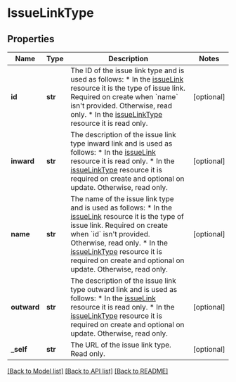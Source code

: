 # IssueLinkType

## Properties
Name | Type | Description | Notes
------------ | ------------- | ------------- | -------------
**id** | **str** | The ID of the issue link type and is used as follows:   *  In the [ issueLink](#api-rest-api-3-issueLink-post) resource it is the type of issue link. Required on create when &#x60;name&#x60; isn&#x27;t provided. Otherwise, read only.  *  In the [ issueLinkType](#api-rest-api-3-issueLinkType-post) resource it is read only. | [optional] 
**inward** | **str** | The description of the issue link type inward link and is used as follows:   *  In the [ issueLink](#api-rest-api-3-issueLink-post) resource it is read only.  *  In the [ issueLinkType](#api-rest-api-3-issueLinkType-post) resource it is required on create and optional on update. Otherwise, read only. | [optional] 
**name** | **str** | The name of the issue link type and is used as follows:   *  In the [ issueLink](#api-rest-api-3-issueLink-post) resource it is the type of issue link. Required on create when &#x60;id&#x60; isn&#x27;t provided. Otherwise, read only.  *  In the [ issueLinkType](#api-rest-api-3-issueLinkType-post) resource it is required on create and optional on update. Otherwise, read only. | [optional] 
**outward** | **str** | The description of the issue link type outward link and is used as follows:   *  In the [ issueLink](#api-rest-api-3-issueLink-post) resource it is read only.  *  In the [ issueLinkType](#api-rest-api-3-issueLinkType-post) resource it is required on create and optional on update. Otherwise, read only. | [optional] 
**_self** | **str** | The URL of the issue link type. Read only. | [optional] 

[[Back to Model list]](../README.md#documentation-for-models) [[Back to API list]](../README.md#documentation-for-api-endpoints) [[Back to README]](../README.md)


